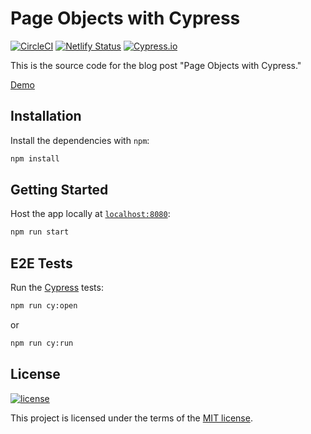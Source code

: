 # Page Objects with Cypress

[![CircleCI](https://circleci.com/gh/matthamil/page-objects-with-cypress/tree/main.svg?style=svg)](https://circleci.com/gh/matthamil/page-objects-with-cypress/tree/main) [![Netlify Status](https://api.netlify.com/api/v1/badges/fa20f8a0-10e6-4e24-940e-8269f076c51b/deploy-status)](https://app.netlify.com/sites/pageobjectswithcypress/deploys) [![Cypress.io](https://img.shields.io/badge/tested%20with-Cypress-04C38E.svg)](https://www.cypress.io/)


This is the source code for the blog post "Page Objects with Cypress."

[Demo](https://pageobjectswithcypress.netlify.app/)

## Installation

Install the dependencies with `npm`:

```sh
npm install
```

## Getting Started

Host the app locally at [`localhost:8080`](http://localhost:8080):

```sh
npm run start
```

## E2E Tests

Run the [Cypress](https://cypress.io) tests:

```sh
npm run cy:open
```

or

```sh
npm run cy:run
```

## License

[![license](https://img.shields.io/badge/license-MIT-green.svg)](https://github.com/matthamil/page-objects-with-cypress/blob/main/LICENSE)

This project is licensed under the terms of the [MIT license](/LICENSE.md).